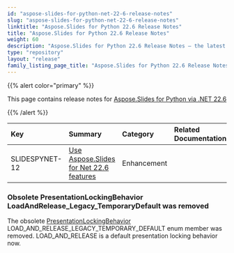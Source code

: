 ```yaml
---
id: "aspose-slides-for-python-net-22-6-release-notes"
slug: "aspose-slides-for-python-net-22-6-release-notes"
linktitle: "Aspose.Slides for Python 22.6 Release Notes"
title: "Aspose.Slides for Python 22.6 Release Notes"
weight: 60
description: "Aspose.Slides for Python 22.6 Release Notes – the latest updates and fixes."
type: "repository"
layout: "release"
family_listing_page_title: "Aspose.Slides for Python 22.6 Release Notes"
---
```


{{% alert color="primary" %}} 

This page contains release notes for [Aspose.Slides for Python via .NET 22.6](https://pypi.org/project/Aspose.Slides/22.6/)

{{% /alert %}} 

|**Key**|**Summary**|**Category**|**Related Documentation**|
| :- | :- | :- | :- |
|SLIDESPYNET-12|[Use Aspose.Slides for Net 22.6 features](/slides/net/release-notes/2022/aspose-slides-for-net-22-6-release-notes/)|Enhancement| |


### Obsolete PresentationLockingBehavior LoadAndRelease_Legacy_TemporaryDefault was removed ###

The obsolete [PresentationLockingBehavior](https://reference.aspose.com/slides/python-net/aspose.slides/presentationlockingbehavior/) LOAD_AND_RELEASE_LEGACY_TEMPORARY_DEFAULT enum member was removed. LOAD_AND_RELEASE	is a default presentation locking behavior now.
